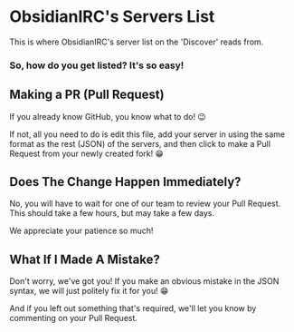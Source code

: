# ObsidianIRC's Servers List
This is where ObsidianIRC's server list on the 'Discover' reads from.

### So, how do you get listed? It's so easy!
## Making a PR (Pull Request)
If you already know GitHub, you know what to do! 😉

If not, all you need to do is edit this file, add your server in using the same format as the rest (JSON) of the servers, and then click to make a Pull Request from your newly created fork! 😁
## Does The Change Happen Immediately?
No, you will have to wait for one of our team to review your Pull Request. This should take a few hours, but may take a few days.

We appreciate your patience so much!
## What If I Made A Mistake?
Don't worry, we've got you! If you make an obvious mistake in the JSON syntax, we will just politely fix it for you! 😁

And if you left out something that's required, we'll let you know by commenting on your Pull Request.

